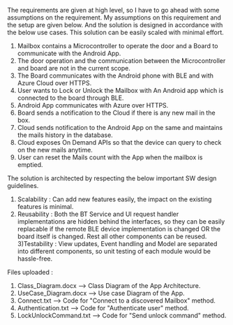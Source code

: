 The requirements are given at high level, so I have to go ahead with some assumptions on the requirement. My assumptions on this requirement and the setup are given below. And the solution is designed in accordance with the below use cases. This solution can be easily scaled with minimal effort.
1)	Mailbox contains a Microcontroller to operate the door and a Board to communicate with the Android App.
2)	The door operation and the communication between the Microcontroller and board are not in the current scope.
3)	The Board communicates with the Android phone with BLE and with Azure Cloud over HTTPS.
4)	User wants to Lock or Unlock the Mailbox with An Android app which is connected to the board through BLE.
5)	Android App communicates with Azure over HTTPS.
6)	Board sends a notification to the Cloud if there is any new mail in the box. 
7)	Cloud sends notification to the Android App on the same and maintains the mails history in the database.
8)	Cloud exposes On Demand APIs so that the device can query to check on the new mails anytime.
9)	User can reset the Mails count with the App when the mailbox is emptied. 


The solution is architected by respecting the below important SW design guidelines. 
1) Scalability : Can add new features easily, the impact on the existing features is minimal.
2) Reusability : Both the BT Service and UI request handler implementations are hidden behind the interfaces, so they can be easily replacable if the remote BLE device implementation is changed OR the board itself is changed. Rest all other components can be reused.
3)Testability : View updates, Event handling and Model are separated into different components, so unit testing of each module would be hassle-free.


Files uploaded :
1) Class_Diagram.docx  --> Class Diagram of the App Architecture.
2) UseCase_Diagram.docx --> Use case Diagram of the App.
3) Connect.txt --> Code for "Connect to a discovered Mailbox" method.
4) Authentication.txt --> Code for "Authenticate user" method.
5) LockUnlockCommand.txt --> Code for "Send unlock command" method.

